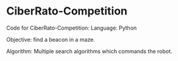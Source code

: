 # CiberRato-Competition
Code for CiberRato-Competition:
Language: Python

Objective: find a beacon in a maze.

Algorithm: Multiple search algorithms which commands the robot.
